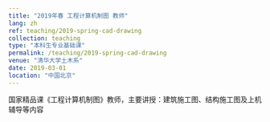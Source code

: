```yaml
---
title: "2019年春 工程计算机制图 教师"
lang: zh
ref: teaching/2019-spring-cad-drawing
collection: teaching
type: "本科生专业基础课"
permalink: /teaching/2019-spring-cad-drawing
venue: "清华大学土木系"
date: 2019-03-01
location: "中国北京"
---
```


国家精品课《工程计算机制图》教师，主要讲授：建筑施工图、结构施工图及上机辅导等内容